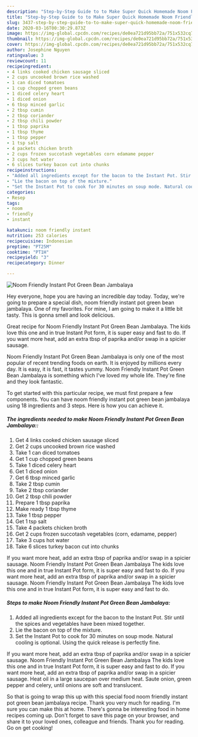 ```yaml
---
description: "Step-by-Step Guide to to Make Super Quick Homemade Noom Friendly Instant Pot Green Bean Jambalaya"
title: "Step-by-Step Guide to to Make Super Quick Homemade Noom Friendly Instant Pot Green Bean Jambalaya"
slug: 3437-step-by-step-guide-to-to-make-super-quick-homemade-noom-friendly-instant-pot-green-bean-jambalaya
date: 2020-03-16T00:30:29.873Z
image: https://img-global.cpcdn.com/recipes/de0ea721d95bb72a/751x532cq70/noom-friendly-instant-pot-green-bean-jambalaya-recipe-main-photo.jpg
thumbnail: https://img-global.cpcdn.com/recipes/de0ea721d95bb72a/751x532cq70/noom-friendly-instant-pot-green-bean-jambalaya-recipe-main-photo.jpg
cover: https://img-global.cpcdn.com/recipes/de0ea721d95bb72a/751x532cq70/noom-friendly-instant-pot-green-bean-jambalaya-recipe-main-photo.jpg
author: Josephine Nguyen
ratingvalue: 3
reviewcount: 11
recipeingredient:
- 4 links cooked chicken sausage sliced
- 2 cups uncooked brown rice washed
- 1 can diced tomatoes
- 1 cup chopped green beans
- 1 diced celery heart
- 1 diced onion
- 6 tbsp minced garlic
- 2 tbsp cumin
- 2 tbsp coriander
- 2 tbsp chili powder
- 1 tbsp paprika
- 1 tbsp thyme
- 1 tbsp pepper
- 1 tsp salt
- 4 packets chicken broth
- 2 cups frozen succotash vegetables corn edamame pepper
- 3 cups hot water
- 6 slices turkey bacon cut into chunks
recipeinstructions:
- "Added all ingredients except for the bacon to the Instant Pot. Stir until the spices and vegetables have been mixed together."
- "Lie the bacon on top of the mixture."
- "Set the Instant Pot to cook for 30 minutes on soup mode. Natural cooling is optional. Using the quick release is perfectly fine."
categories:
- Resep
tags:
- noom
- friendly
- instant

katakunci: noom friendly instant
nutrition: 253 calories
recipecuisine: Indonesian
preptime: "PT25M"
cooktime: "PT1H"
recipeyield: "3"
recipecategory: Dinner

---
```



![Noom Friendly Instant Pot Green Bean Jambalaya](https://img-global.cpcdn.com/recipes/de0ea721d95bb72a/751x532cq70/noom-friendly-instant-pot-green-bean-jambalaya-recipe-main-photo.jpg)

Hey everyone, hope you are having an incredible day today. Today, we're going to prepare a special dish, noom friendly instant pot green bean jambalaya. One of my favorites. For mine, I am going to make it a little bit tasty. This is gonna smell and look delicious.

Great recipe for Noom Friendly Instant Pot Green Bean Jambalaya. The kids love this one and in true Instant Pot form, it is super easy and fast to do. If you want more heat, add an extra tbsp of paprika and/or swap in a spicier sausage.

Noom Friendly Instant Pot Green Bean Jambalaya is only one of the most popular of recent trending foods on earth. It is enjoyed by millions every day. It is easy, it is fast, it tastes yummy. Noom Friendly Instant Pot Green Bean Jambalaya is something which I've loved my whole life. They're fine and they look fantastic.


To get started with this particular recipe, we must first prepare a few components. You can have noom friendly instant pot green bean jambalaya using 18 ingredients and 3 steps. Here is how you can achieve it.

##### The ingredients needed to make Noom Friendly Instant Pot Green Bean Jambalaya::

1. Get 4 links cooked chicken sausage sliced
1. Get 2 cups uncooked brown rice washed
1. Take 1 can diced tomatoes
1. Get 1 cup chopped green beans
1. Take 1 diced celery heart
1. Get 1 diced onion
1. Get 6 tbsp minced garlic
1. Take 2 tbsp cumin
1. Take 2 tbsp coriander
1. Get 2 tbsp chili powder
1. Prepare 1 tbsp paprika
1. Make ready 1 tbsp thyme
1. Take 1 tbsp pepper
1. Get 1 tsp salt
1. Take 4 packets chicken broth
1. Get 2 cups frozen succotash vegetables (corn, edamame, pepper)
1. Take 3 cups hot water
1. Take 6 slices turkey bacon cut into chunks


If you want more heat, add an extra tbsp of paprika and/or swap in a spicier sausage. Noom Friendly Instant Pot Green Bean Jambalaya The kids love this one and in true Instant Pot form, it is super easy and fast to do. If you want more heat, add an extra tbsp of paprika and/or swap in a spicier sausage. Noom Friendly Instant Pot Green Bean Jambalaya The kids love this one and in true Instant Pot form, it is super easy and fast to do. 

##### Steps to make Noom Friendly Instant Pot Green Bean Jambalaya:

1. Added all ingredients except for the bacon to the Instant Pot. Stir until the spices and vegetables have been mixed together.
1. Lie the bacon on top of the mixture.
1. Set the Instant Pot to cook for 30 minutes on soup mode. Natural cooling is optional. Using the quick release is perfectly fine.


If you want more heat, add an extra tbsp of paprika and/or swap in a spicier sausage. Noom Friendly Instant Pot Green Bean Jambalaya The kids love this one and in true Instant Pot form, it is super easy and fast to do. If you want more heat, add an extra tbsp of paprika and/or swap in a spicier sausage. Heat oil in a large saucepan over medium heat. Saute onion, green pepper and celery, until onions are soft and translucent. 

So that is going to wrap this up with this special food noom friendly instant pot green bean jambalaya recipe. Thank you very much for reading. I'm sure you can make this at home. There's gonna be interesting food in home recipes coming up. Don't forget to save this page on your browser, and share it to your loved ones, colleague and friends. Thank you for reading. Go on get cooking!
